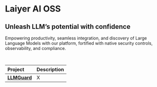 # Laiyer AI OSS

## Unleash LLM’s potential with confidence

Empowering productivity, seamless integration, and discovery of Large Language Models with our platform, fortified with native security controls, observability, and compliance.

<br />

| Project | Description |
| :--- | :--- |
| [**LLMGuard**](https://github.com/laiyer-ai/llm-guard) | X |
